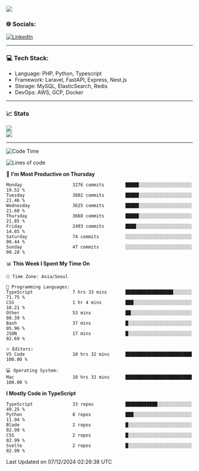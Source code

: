 <!--[![](https://visitcount.itsvg.in/api?id=jin-wk&icon=7&color=12)](https://visitcount.itsvg.in)-->
<!--[![Hits](https://hits.seeyoufarm.com/api/count/incr/badge.svg?url=https%3A%2F%2Fgithub.com%2Fjin-wk&count_bg=%235F625C&title_bg=%23555555&icon=github.svg&icon_color=%23E7E7E7&title=Hits&edge_flat=false)](https://hits.seeyoufarm.com)-->
![](https://komarev.com/ghpvc/?username=jin-wk&color=lightgrey&style=for-the-badge)

### 🌐 Socials:
[![LinkedIn](https://img.shields.io/badge/LinkedIn-%230077B5.svg?logo=linkedin&logoColor=white)](https://linkedin.com/in/jinwook-lee-242625241) 

---

### 💻 Tech Stack:
  - Language: PHP, Python, Typescript
  - Framework: Laravel, FastAPI, Express, Nest.js
  - Storage: MySQL, ElasticSearch, Redis
  - DevOps: AWS, GCP, Docker

---

### 📈 Stats
![](https://github-readme-stats.vercel.app/api?username=jin-wk&theme=dark&hide_border=true&include_all_commits=true&count_private=true)<br/>
![](https://github-readme-streak-stats.herokuapp.com/?user=jin-wk&theme=dark&hide_border=true)<br/>

---

<!--START_SECTION:waka-->
![Code Time](http://img.shields.io/badge/Code%20Time-1%2C889%20hrs%2031%20mins-blue)

![Lines of code](https://img.shields.io/badge/From%20Hello%20World%20I%27ve%20Written-4.8%20million%20lines%20of%20code-blue)

📅 **I'm Most Productive on Thursday** 

```text
Monday                   3276 commits        █████░░░░░░░░░░░░░░░░░░░░   19.52 % 
Tuesday                  3602 commits        █████░░░░░░░░░░░░░░░░░░░░   21.46 % 
Wednesday                3625 commits        █████░░░░░░░░░░░░░░░░░░░░   21.60 % 
Thursday                 3668 commits        █████░░░░░░░░░░░░░░░░░░░░   21.85 % 
Friday                   2493 commits        ████░░░░░░░░░░░░░░░░░░░░░   14.85 % 
Saturday                 74 commits          ░░░░░░░░░░░░░░░░░░░░░░░░░   00.44 % 
Sunday                   47 commits          ░░░░░░░░░░░░░░░░░░░░░░░░░   00.28 % 
```


📊 **This Week I Spent My Time On** 

```text
🕑︎ Time Zone: Asia/Seoul

💬 Programming Languages: 
TypeScript               7 hrs 33 mins       ██████████████████░░░░░░░   71.75 % 
CSS                      1 hr 4 mins         ███░░░░░░░░░░░░░░░░░░░░░░   10.21 % 
Other                    53 mins             ██░░░░░░░░░░░░░░░░░░░░░░░   08.39 % 
Bash                     37 mins             █░░░░░░░░░░░░░░░░░░░░░░░░   05.96 % 
JSON                     17 mins             █░░░░░░░░░░░░░░░░░░░░░░░░   02.69 % 

🔥 Editors: 
VS Code                  10 hrs 32 mins      █████████████████████████   100.00 % 

💻 Operating System: 
Mac                      10 hrs 32 mins      █████████████████████████   100.00 % 
```

**I Mostly Code in TypeScript** 

```text
TypeScript               33 repos            ████████████░░░░░░░░░░░░░   49.25 % 
Python                   8 repos             ███░░░░░░░░░░░░░░░░░░░░░░   11.94 % 
Blade                    2 repos             █░░░░░░░░░░░░░░░░░░░░░░░░   02.99 % 
CSS                      2 repos             █░░░░░░░░░░░░░░░░░░░░░░░░   02.99 % 
Svelte                   2 repos             █░░░░░░░░░░░░░░░░░░░░░░░░   02.99 % 
```




 Last Updated on 07/12/2024 02:26:38 UTC
<!--END_SECTION:waka-->
